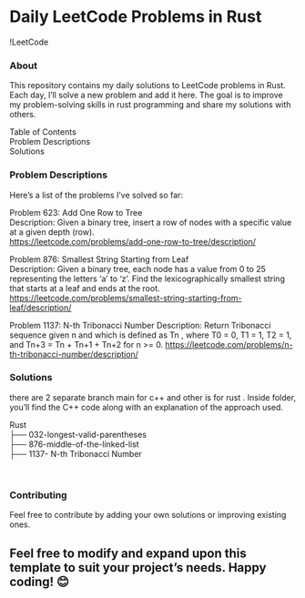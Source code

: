 # Daily LeetCode Problems in Rust
!LeetCode

### About
This repository contains my daily solutions to LeetCode problems in Rust. Each day, I’ll solve a new problem and add it here. The goal is to improve my problem-solving skills in rust programming and share my solutions with others.

Table of Contents<br>
Problem Descriptions<br>
Solutions<br>

### Problem Descriptions
Here’s a list of the problems I’ve solved so far:

Problem 623: Add One Row to Tree <br>
Description: Given a binary tree, insert a row of nodes with a specific value at a given depth (row).<br>
https://leetcode.com/problems/add-one-row-to-tree/description/   

Problem 876: Smallest String Starting from Leaf<br>
Description: Given a binary tree, each node has a value from 0 to 25 representing the letters ‘a’ to ‘z’. Find the lexicographically smallest string that starts at a leaf and ends at the root. <br>
https://leetcode.com/problems/smallest-string-starting-from-leaf/description/

Problem 1137: N-th Tribonacci Number
Description: Return Tribonacci sequence given n and which is defined as Tn , where T0 = 0, T1 = 1, T2 = 1, and Tn+3 = Tn + Tn+1 + Tn+2 for n >= 0.
https://leetcode.com/problems/n-th-tribonacci-number/description/


### Solutions
there are 2 separate branch main for c++ and other is for rust . Inside folder, you’ll find the C++ code along with an explanation of the approach used.

Rust <br>
├── 032-longest-valid-parentheses <br>
├── 876-middle-of-the-linked-list <br>
├── 1137- N-th Tribonacci Number <br>
<!-- same goes for other Rust branch --> <br>

### Contributing
Feel free to contribute by adding your own solutions or improving existing ones. 

## Feel free to modify and expand upon this template to suit your project’s needs. Happy coding! 😊

